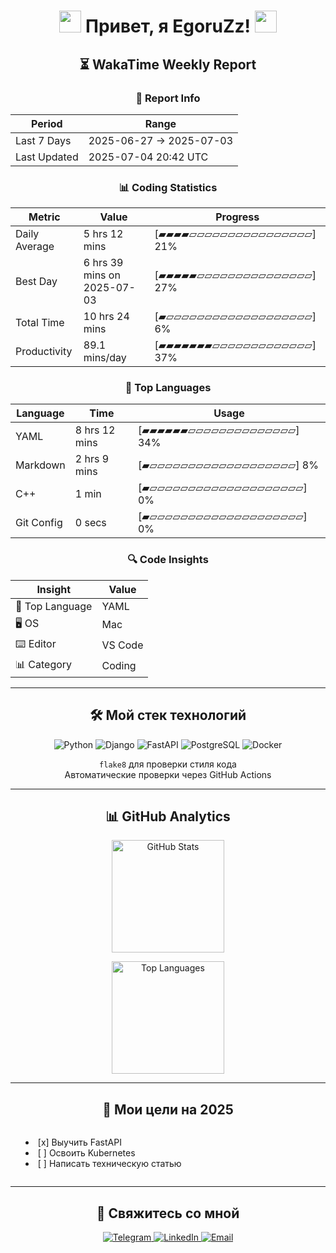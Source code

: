 <h1 align="center">
  <img src="https://media.giphy.com/media/hvRJCLFzcasrR4ia7z/giphy.gif" width="35px"/> 
  Привет, я EgoruZz!
  <img src="https://media.giphy.com/media/hvRJCLFzcasrR4ia7z/giphy.gif" width="35px"/>
</h1>

<!--START_SECTION:waka-->
<div align='center'>

## ⏳ WakaTime Weekly Report

### 📌 Report Info

| Period | Range |
|--------|-------|
| Last 7 Days | 2025-06-27 → 2025-07-03 |
| Last Updated | 2025-07-04 20:42 UTC |

### 📊 Coding Statistics

| Metric | Value | Progress |
|--------|-------|----------|
| Daily Average | 5 hrs 12 mins | [▰▰▰▰▱▱▱▱▱▱▱▱▱▱▱▱▱▱▱▱]  21% |
| Best Day | 6 hrs 39 mins on 2025-07-03 | [▰▰▰▰▰▱▱▱▱▱▱▱▱▱▱▱▱▱▱▱]  27% |
| Total Time | 10 hrs 24 mins | [▰▱▱▱▱▱▱▱▱▱▱▱▱▱▱▱▱▱▱▱]   6% |
| Productivity | 89.1 mins/day | [▰▰▰▰▰▰▰▱▱▱▱▱▱▱▱▱▱▱▱▱]  37% |

### 🚀 Top Languages

| Language | Time | Usage |
|----------|------|-------|
| YAML | 8 hrs 12 mins | [▰▰▰▰▰▰▱▱▱▱▱▱▱▱▱▱▱▱▱▱]  34% |
| Markdown | 2 hrs 9 mins | [▰▱▱▱▱▱▱▱▱▱▱▱▱▱▱▱▱▱▱▱]   8% |
| C++ | 1 min | [▰▱▱▱▱▱▱▱▱▱▱▱▱▱▱▱▱▱▱▱▱]   0% |
| Git Config | 0 secs | [▰▱▱▱▱▱▱▱▱▱▱▱▱▱▱▱▱▱▱▱▱]   0% |

### 🔍 Code Insights

| Insight | Value |
|---------|-------|
| 💎 Top Language | YAML |
| 🖥️ OS | Mac |
| ⌨️ Editor | VS Code |
| 📊 Category | Coding |

</div>
<!--END_SECTION:waka-->

---

<div align="center">
<h2>🛠 Мой стек технологий</h2>
</div>

<p align="center">
  <img src="https://img.shields.io/badge/Python-3776AB?logo=python&logoColor=white" alt="Python">
  <img src="https://img.shields.io/badge/Django-092E20?logo=django&logoColor=white" alt="Django">
  <img src="https://img.shields.io/badge/FastAPI-009688?logo=fastapi&logoColor=white" alt="FastAPI">
  <img src="https://img.shields.io/badge/PostgreSQL-4169E1?logo=postgresql&logoColor=white" alt="PostgreSQL">
  <img src="https://img.shields.io/badge/Docker-2496ED?logo=docker&logoColor=white" alt="Docker">
</p>

<p align="center">
  <code>flake8</code> для проверки стиля кода<br>
  Автоматические проверки через GitHub Actions
</p>

---

<div align="center">
<h2>📊 GitHub Analytics</h2>
</div>

<div align="center">
  <picture>
    <source
      srcset="https://github-readme-stats-sigma-five.vercel.app/api?username=EgoruZz&show_icons=true&count_private=true&disable_animations=true&include_all_commits=false"
      media="(prefers-color-scheme: light)"
    />
    <img 
      src="https://github-readme-stats-sigma-five.vercel.app/api?username=EgoruZz&show_icons=true&count_private=true&disable_animations=true" 
      height="180"
      alt="GitHub Stats"
    />
  </picture>

  <img
    src="https://github-readme-stats-sigma-five.vercel.app/api/top-langs/?username=EgoruZz&layout=compact&exclude_repo=README-STATS,starter-templates&langs_count=8&count_private=true"
    height="180"
    alt="Top Languages"
  />
</div>

---

<div align="center">
<h2>🎯 Мои цели на 2025</h2>
</div>

<ul align="center" style="list-style-position: inside; display: inline-block; text-align: left;">
  <li>[x] Выучить FastAPI</li>
  <li>[ ] Освоить Kubernetes</li>
  <li>[ ] Написать техническую статью</li>
</ul>

---

<div align="center">
<h2>🤝 Свяжитесь со мной</h2>
</div>

<p align="center">
  <a href="https://t.me/your_username" target="_blank">
    <img src="https://img.shields.io/badge/Telegram-@ваш_ник-26A5E4?logo=telegram" alt="Telegram">
  </a>
  <a href="https://linkedin.com/in/your_username" target="_blank">
    <img src="https://img.shields.io/badge/LinkedIn-Ваше_Имя-0A66C2?logo=linkedin" alt="LinkedIn">
  </a>
  <a href="mailto:ваш@email.com">
    <img src="https://img.shields.io/badge/Email-ваш@email.com-EA4335?logo=gmail" alt="Email">
  </a>
</p>
